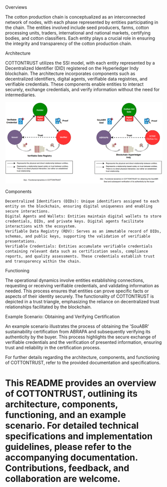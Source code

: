 Overviews

The cotton production chain is conceptualized as an interconnected network of nodes, with each phase represented by entities participating in the chain. The entities involved include seed producers, farms, cotton processing units, traders, international and national markets, certifying bodies, and cotton classifiers. Each entity plays a crucial role in ensuring the integrity and transparency of the cotton production chain.

Architecture

COTTONTRUST utilizes the SSI model, with each entity represented by a Decentralized Identifier (DID) registered on the Hyperledger Indy blockchain. The architecture incorporates components such as decentralized identifiers, digital agents, verifiable data registries, and verifiable credentials. These components enable entities to interact securely, exchange credentials, and verify information without the need for intermediaries.

![Functional dynamic](https://github.com/mauriciopillon/cottontrust/blob/develop/read/cotton.png)

Components

    Decentralized Identifiers (DIDs): Unique identifiers assigned to each entity on the blockchain, ensuring digital uniqueness and enabling secure interactions.
    Digital Agents and Wallets: Entities maintain digital wallets to store credentials, DIDs, and private keys. Digital agents facilitate interactions with the ecosystem.
    Verifiable Data Registry (RDV): Serves as an immutable record of DIDs, schemas, and public keys, supporting the validation of verifiable presentations.
    Verifiable Credentials: Entities accumulate verifiable credentials containing relevant data such as certification seals, compliance reports, and quality assessments. These credentials establish trust and transparency within the chain.

Functioning

The operational dynamics involve entities establishing connections, requesting or receiving verifiable credentials, and validating information as needed. This process ensures that entities can prove specific facts or aspects of their identity securely. The functionality of COTTONTRUST is depicted in a trust triangle, emphasizing the reliance on decentralized trust relationships facilitated by the blockchain.

Example Scenario: Obtaining and Verifying Certification

An example scenario illustrates the process of obtaining the 'SouABR' sustainability certification from ABRAPA and subsequently verifying its authenticity by the buyer. This process highlights the secure exchange of verifiable credentials and the verification of presented information, ensuring trust and reliability in the certification process.

For further details regarding the architecture, components, and functioning of COTTONTRUST, refer to the provided documentation and specifications.

This README provides an overview of COTTONTRUST, outlining its architecture, components, functioning, and an example scenario. For detailed technical specifications and implementation guidelines, please refer to the accompanying documentation. Contributions, feedback, and collaboration are welcome.
=======
